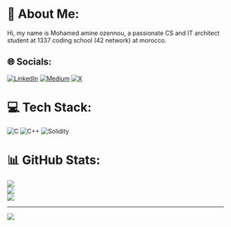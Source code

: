 # 💫 About Me:
Hi, my name is Mohamed amine ozennou, a passionate CS and IT architect student at 1337 coding school (42 network) at morocco.


## 🌐 Socials:
[![LinkedIn](https://img.shields.io/badge/LinkedIn-%230077B5.svg?logo=linkedin&logoColor=white)](https://linkedin.com/in/https://www.linkedin.com/in/mohamed-amine-ozennou/) [![Medium](https://img.shields.io/badge/Medium-12100E?logo=medium&logoColor=white)](https://medium.com/@https://medium.com/@ozennoumohamedamine) [![X](https://img.shields.io/badge/X-black.svg?logo=X&logoColor=white)](https://x.com/MOzennou) 

# 💻 Tech Stack:
![C](https://img.shields.io/badge/c-%2300599C.svg?style=plastic&logo=c&logoColor=white) ![C++](https://img.shields.io/badge/c++-%2300599C.svg?style=plastic&logo=c%2B%2B&logoColor=white) ![Solidity](https://img.shields.io/badge/Solidity-%23363636.svg?style=plastic&logo=solidity&logoColor=white)
# 📊 GitHub Stats:
![](https://github-readme-stats.vercel.app/api?username=ozennou&theme=react&hide_border=true&include_all_commits=false&count_private=false)<br/>
![](https://github-readme-streak-stats.herokuapp.com/?user=ozennou&theme=react&hide_border=true)<br/>
![](https://github-readme-stats.vercel.app/api/top-langs/?username=ozennou&theme=react&hide_border=true&include_all_commits=false&count_private=false&layout=compact)

---
[![](https://visitcount.itsvg.in/api?id=ozennou&icon=0&color=9)](https://visitcount.itsvg.in)

<!-- Proudly created with GPRM ( https://gprm.itsvg.in ) -->
